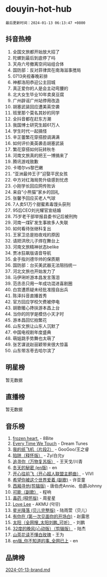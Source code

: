 # douyin-hot-hub

`最后更新时间：2024-01-13 06:13:47 +0800`

## 抖音热榜

1. 全国文旅都开始放大招了
1. 陀螺到最后到底停了吗
1. 天舟六号撤离空间站组合体
1. 国防部：反对菲律宾在南海滋事搅局
1. 0713央视春晚彩排
1. 神都洛阳恭迎公主回城
1. 真正爱你的人是会主动弯腰的
1. 北大女生毕业10年卖臭豆腐
1. 广州辟谣广州站停用改造
1. 胡塞武装回应遭美英空袭
1. 班里那个莫名其妙的同学
1. 全抖音都在赶东方潮
1. 我国博士研究生超61万人
1. 学生时代一起搞怪
1. 辛芷蕾繁花穿搭腔调满满
1. 如何评价美英袭击胡塞武装
1. 繁花穿搭如何玩转秋冬
1. 河南文旅真的把王一博搞来了
1. 腾讯游戏致歉
1. 卡塔尔vs黎巴嫩
1. “亚洲最帅王子”迎娶平民女孩
1. 中方对红海局势升级感到忧虑
1. 小刚学长回应网传败诉
1. 来自“小熊猫”家乡的回礼
1. 张馨予回应买老人气球
1. 7人卖51万个甜蜜素毒馒头获刑
1. 95后CEO刘光耀官宣结婚
1. 75岁老干部举报县委书记后被刑拘
1. 河南一煤矿发生事故多人失联
1. 如何看待张继科复出
1. 王家卫总是拍夜戏的原因
1. 请把洪欣儿子焊在舞台上
1. 河南文旅精神状态belike
1. 贾冰狂飙版语音导航
1. 金手指刘德华帅的保质期
1. 国防部：台买美武器无法阻挡统一
1. 河北文旅也开始发力了
1. 马伊琍听游本昌发言落泪
1. 范丞丞只用一年成功混进喜剧圈
1. 白宫遭质疑未经批准擅自出兵
1. 陈泽抖音直播首秀
1. 官方回应学校欠费被停电
1. 胡歌暖心搀扶游本昌上台
1. 当你的同学是模仿小天才时
1. 游本昌回忆拍繁花
1. 山东文旅让山东人沉默了
1. 中国电视剧年度盛典
1. 萌娃跳手势舞也太萌了
1. 张艺谋说赵丽颖带来很大惊喜
1. 山东带冻枣去哈尔滨了

## 明星榜

暂无数据

## 直播榜

暂无数据

## 音乐榜

1. [frozen heart.](https://sf3-cdn-tos.douyinstatic.com/obj/tos-cn-ve-2774/oIIWJfyjIACZA9zQMtnJ6hQQhFC4vhCupoRBsO) - 8Bite
1. [Every Time We Touch](https://sf3-cdn-tos.douyinstatic.com/obj/tos-cn-ve-2774/ogN6lUKQeBBfEVhIOMikG1CcJjugxk1tztZyhP) - Dream Tunes
1. [我的纸飞机（片段2）](https://sf86-cdn-tos.douyinstatic.com/obj/tos-cn-ve-2774/oM2ZrKcg2CD5AeRB2gkeXOFB1IxAGJdZPazYHf) - GooGoo/王之睿
1. [陷阱（释怀版）](https://sf3-cdn-tos.douyinstatic.com/obj/tos-cn-ve-2774/oE8C21LeZrzKLDFfQYgMzx4GAIHageG5IzayY7) - Zy/白允y
1. [追寻你（万物复苏版）](https://sf6-cdn-tos.douyinstatic.com/obj/tos-cn-ve-2774/oYeAZJsbjIDit9APmBg8u6uDUQnHmoCf3gbo74) - 王天戈/川青
1. [冬天的秘密 (en版)](https://sf86-cdn-tos.douyinstatic.com/obj/tos-cn-ve-2774/okIuMHDdzyf3FjGK4Lphe1vfHcQaPIHAg0Z4CR) - en
1. [开心往前飞（开心超人联盟主题曲）](https://sf6-cdn-tos.douyinstatic.com/obj/tos-cn-ve-2774/9d8fb7c82cf1421fb93a9fe925275e0a) - VIVI
1. [希望你被这个世界爱着 (副歌)](https://sf86-cdn-tos.douyinstatic.com/obj/tos-cn-ve-2774/oUHCmWQfZlE3QQBKBeD8rCFLpJzPgCpImhsxMt) - 许亚童
1. [西厢寻他(剪辑版)](https://sf86-cdn-tos.douyinstatic.com/obj/tos-cn-ve-2774/oUsAVfAQKlRNxEv5qxvIB8o5qmIWUcXbzJKJhw) - 唐伯虎Annie、伯爵Johnny
1. [可能（副歌）](https://sf86-cdn-tos.douyinstatic.com/obj/tos-cn-ve-2774/cde1731888894259b333569393c2fb51) - 程响
1. [毒药 (释怀版)](https://sf86-cdn-tos.douyinstatic.com/obj/tos-cn-ve-2774/oYILMEAzspdZBIzy4frJNB8ZHPHWAhiwowd4Ad) - 周星星
1. [Love Lee](https://sf3-cdn-tos.douyinstatic.com/obj/tos-cn-ve-2774/o05GbkJGbCBTdDnMtB0fwOYgkeZp23vrWQDQBS) - AKMU (악뮤)
1. [星光降落 (贝儿完整版)](https://sf86-cdn-tos.douyinstatic.com/obj/tos-cn-ve-2774/okwB9hAwyAtsFFkFBzAX1hOOfQuIoMNs0W2Mwr) - 陆雨萱（贝儿）
1. [有你在 (第一次见面你的开场白)](https://sf86-cdn-tos.douyinstatic.com/obj/tos-cn-ve-2774/oAthrQ3ClJBfI57uBoFEgNDYtNCZ0TSYQQfxQ0) - 赵露思
1. [太阳（全网搜_太阳刘鹏_可听）](https://sf6-cdn-tos.douyinstatic.com/obj/tos-cn-ve-2774/ogWbyIQnlBFImVbeDocRdCIYtBHlbJXgfZMvgz) - 刘鹏
1. [32度的晚风(心动版）（剪辑版）](https://sf6-cdn-tos.douyinstatic.com/obj/tos-cn-ve-2774/owNyabsyWdzUulxhoJfK8IBXgp0UMQAHpvGh2B) - 陆杰
1. [山茶花读不懂白玫瑰](https://sf86-cdn-tos.douyinstatic.com/obj/tos-cn-ve-2774/osfn8B7DktrRHEPJgPCfDbw7QDQEkwC16BxZg9) - 王为
1. [en版_你不知道的事_全网已上](https://sf86-cdn-tos.douyinstatic.com/obj/tos-cn-ve-2774/o4QbYLDezHUtFyDKdF9XfmPhIewaqEQAggj6Cb) - en

## 品牌榜

[2024-01-13-brand.md](2024-01-13-brand.md)
